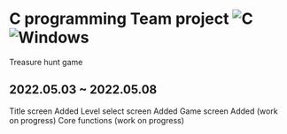 # C programming Team project ![C](https://img.shields.io/badge/C-A8B9CC?style=flat-square&logo=C&logoColor=white) ![Windows](https://img.shields.io/badge/Windows-0078D6?style=flat-square&logo=Windows&logoColor=white)

Treasure hunt game

2022.05.03 ~ 2022.05.08
-------------------------------
Title screen Added
Level select screen Added
Game screen Added (work on progress)
Core functions (work on progress)

